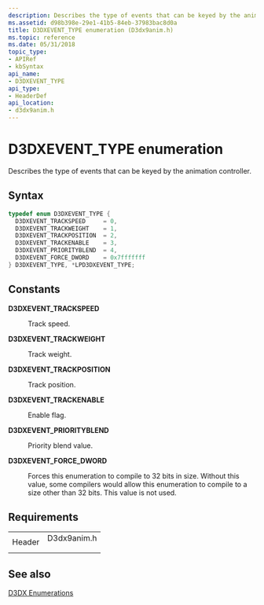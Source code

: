 ```yaml
---
description: Describes the type of events that can be keyed by the animation controller.
ms.assetid: d98b398e-29e1-41b5-84eb-37983bac8d0a
title: D3DXEVENT_TYPE enumeration (D3dx9anim.h)
ms.topic: reference
ms.date: 05/31/2018
topic_type: 
- APIRef
- kbSyntax
api_name: 
- D3DXEVENT_TYPE
api_type: 
- HeaderDef
api_location: 
- d3dx9anim.h
---
```


# D3DXEVENT\_TYPE enumeration

Describes the type of events that can be keyed by the animation controller.

## Syntax


```C++
typedef enum D3DXEVENT_TYPE { 
  D3DXEVENT_TRACKSPEED     = 0,
  D3DXEVENT_TRACKWEIGHT    = 1,
  D3DXEVENT_TRACKPOSITION  = 2,
  D3DXEVENT_TRACKENABLE    = 3,
  D3DXEVENT_PRIORITYBLEND  = 4,
  D3DXEVENT_FORCE_DWORD    = 0x7fffffff
} D3DXEVENT_TYPE, *LPD3DXEVENT_TYPE;
```



## Constants

<dl> <dt>

<span id="D3DXEVENT_TRACKSPEED"></span><span id="d3dxevent_trackspeed"></span>**D3DXEVENT\_TRACKSPEED**
</dt> <dd>

Track speed.

</dd> <dt>

<span id="D3DXEVENT_TRACKWEIGHT"></span><span id="d3dxevent_trackweight"></span>**D3DXEVENT\_TRACKWEIGHT**
</dt> <dd>

Track weight.

</dd> <dt>

<span id="D3DXEVENT_TRACKPOSITION"></span><span id="d3dxevent_trackposition"></span>**D3DXEVENT\_TRACKPOSITION**
</dt> <dd>

Track position.

</dd> <dt>

<span id="D3DXEVENT_TRACKENABLE"></span><span id="d3dxevent_trackenable"></span>**D3DXEVENT\_TRACKENABLE**
</dt> <dd>

Enable flag.

</dd> <dt>

<span id="D3DXEVENT_PRIORITYBLEND"></span><span id="d3dxevent_priorityblend"></span>**D3DXEVENT\_PRIORITYBLEND**
</dt> <dd>

Priority blend value.

</dd> <dt>

<span id="D3DXEVENT_FORCE_DWORD"></span><span id="d3dxevent_force_dword"></span>**D3DXEVENT\_FORCE\_DWORD**
</dt> <dd>

Forces this enumeration to compile to 32 bits in size. Without this value, some compilers would allow this enumeration to compile to a size other than 32 bits. This value is not used.

</dd> </dl>

## Requirements



|                   |                                                                                        |
|-------------------|----------------------------------------------------------------------------------------|
| Header<br/> | <dl> <dt>D3dx9anim.h</dt> </dl> |



## See also

<dl> <dt>

[D3DX Enumerations](dx9-graphics-reference-d3dx-enums.md)
</dt> </dl>

 

 




